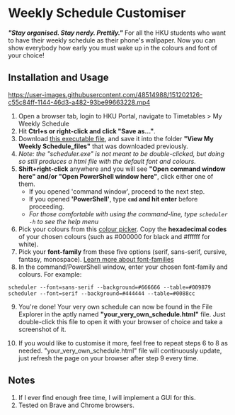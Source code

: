 # Weekly Schedule Customiser
***"Stay organised. Stay nerdy. Prettily."***
For all the HKU students who want to have their weekly schedule as their phone's wallpaper. Now you can show everybody how early you must wake up in the colours and font of your choice!

## Installation and Usage


https://user-images.githubusercontent.com/48514988/151202126-c55c84ff-1144-46d3-a482-93be99663228.mp4


1. Open a browser tab, login to HKU Portal, navigate to Timetables > My Weekly Schedule
2. Hit **Ctrl+s or right-click and click "Save as..."**.
3. Download [this executable file](https://github.com/DarrenChangJR/Weekly-Schedule-Customiser/releases/download/v1.0/scheduler.exe), and save it into the folder **"View My Weekly Schedule_files"** that was downloaded previously.
4. *Note: the "scheduler.exe" is not meant to be double-clicked, but doing so still produces a html file with the default font and colours.*
5. **Shift+right-click** anywhere and you will see **"Open command window here" and/or "Open PowerShell window here"**, click either one of them.
    * If you opened 'command window', proceed to the next step.
    * If you opened **'PowerShell'**, type **`cmd` and hit enter** before proceeding.
    * *For those comfortable with using the command-line, type `scheduler -h` to see the help menu*
6. Pick your colours from this [colour picker](https://g.co/kgs/E73EBi). Copy the **hexadecimal codes** of your chosen colours (such as #000000 for black and #ffffff for white).
7. Pick your **font-family** from these five options (serif, sans-serif, cursive, fantasy, monospace). [Learn more about font-families](https://www.masterclass.com/articles/font-family-guide#5-generic-font-families)
8. In the command/PowerShell window, enter your chosen font-family and colours. For example:

  `scheduler --font=sans-serif --background=#666666 --table=#009879`  
  `scheduler --font=serif --background=#444444 --table=#0088cc`  

9. You're done! Your very own schedule can now be found in the File Explorer in the aptly named **"your_very_own_schedule.html"** file. Just double-click this file to open it with your browser of choice and take a screenshot of it.  

10. If you would like to customise it more, feel free to repeat steps 6 to 8 as needed. "your_very_own_schedule.html" file will continuously update, just refresh the page on your browser after step 9 every time.
## Notes
1. If I ever find enough free time, I will implement a GUI for this.
2. Tested on Brave and Chrome browsers.

